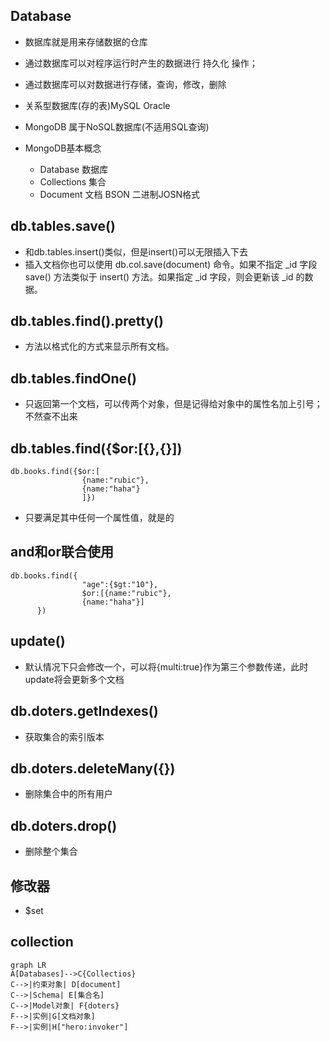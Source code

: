 ## Database

- 数据库就是用来存储数据的仓库
- 通过数据库可以对程序运行时产生的数据进行 持久化 操作；
- 通过数据库可以对数据进行存储，查询，修改，删除
- 关系型数据库(存的表)MySQL Oracle
- MongoDB 属于NoSQL数据库(不适用SQL查询)
- MongoDB基本概念

    - Database 数据库
    - Collections 集合
    - Document 文档 BSON 二进制JOSN格式

## db.tables.save()
- 和db.tables.insert()类似，但是insert()可以无限插入下去
- 插入文档你也可以使用 db.col.save(document) 命令。如果不指定 _id 字段 save() 方法类似于 insert() 方法。如果指定 _id 字段，则会更新该 _id 的数据。

## db.tables.find().pretty()
- 方法以格式化的方式来显示所有文档。

## db.tables.findOne()
- 只返回第一个文档，可以传两个对象，但是记得给对象中的属性名加上引号；不然查不出来

## db.tables.find({$or:[{},{}]) 
    db.books.find({$or:[
                    {name:"rubic"},
                    {name:"haha"}
                    ]})
- 只要满足其中任何一个属性值，就是的

## and和or联合使用
    db.books.find({
                    "age":{$gt:"10"},
                    $or:[{name:"rubic"},
                    {name:"haha"}]
          })

## update()
- 默认情况下只会修改一个，可以将{multi:true}作为第三个参数传递，此时update将会更新多个文档

## db.doters.getIndexes()
- 获取集合的索引版本

## db.doters.deleteMany({})
- 删除集合中的所有用户

## db.doters.drop()
- 删除整个集合

## 修改器
- $set 


## collection


```
graph LR
A[Databases]-->C{Collectios}
C-->|约束对象| D[document]
C-->|Schema| E[集合名]
C-->|Model对象| F{doters}
F-->|实例|G[文档对象]
F-->|实例|H["hero:invoker"]

```



